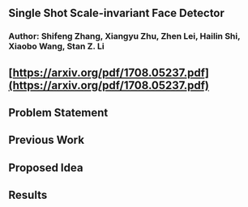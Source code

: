 ## Single Shot Scale-invariant Face Detector
### Author: Shifeng Zhang, Xiangyu Zhu, Zhen Lei, Hailin Shi, Xiaobo Wang, Stan Z. Li
## [https://arxiv.org/pdf/1708.05237.pdf](https://arxiv.org/pdf/1708.05237.pdf)

## Problem Statement


## Previous Work


## Proposed Idea


## Results
